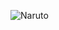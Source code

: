 ![Naruto](https://www.google.com/imgres?imgurl=https%3A%2F%2Fimages.alphacoders.com%2F605%2Fthumb-1920-605592.png&imgrefurl=https%3A%2F%2Fwall.alphacoders.com%2Fby_sub_category.php%3Fid%3D173173%26name%3DNaruto%2BWallpapers&tbnid=guoJHNcE9IOpcM&vet=12ahUKEwib6o-mv_LzAhWGVysKHXNDCEMQMygCegUIARDRAQ..i&docid=wjpyhMue_Z-HvM&w=1920&h=1376&q=naruto%20wallpaper&ved=2ahUKEwib6o-mv_LzAhWGVysKHXNDCEMQMygCegUIARDRAQ)
